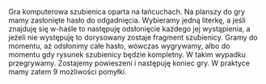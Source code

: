 Gra komputerowa szubienica oparta na łańcuchach. Na planszy do gry mamy zasłonięte hasło do odgadnięcia. Wybieramy jedną literkę, a jeśli znajduję się w-haśle to następuję odsłonięcie każdego jej wystąpienia, a jeżeli nie występuję to dorysowany zostaje fragment szubienicy. Gramy do momentu, aż odsłonimy całe hasło, wówczas wygrywamy, albo do momentu gdy rysunek szubienicy będzie kompletny. W takim wypadku przegrywamy. Zostajemy powieszeni i następuję koniec gry. W praktyce mamy zatem 9 możliwości pomyłki.
